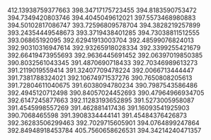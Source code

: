 412.13938759377663
398.34717175723455
394.8183590753472
394.7349420803746
394.4045049612021
397.5573468980883
394.50102817086747
393.72596809578704
394.3828219257899
393.24354449548673
393.3719438401285
394.73038811512555
393.06865192095
392.62941913003704
392.48599076824013
392.90310316947614
392.93265918028334
392.3399255421679
392.66419473955693
392.9636445691452
392.06397019850385
390.8032561043345
391.4870690718433
392.70346989613273
391.2119019559414
391.32407709478224
392.0066713444447
391.7381788324021
392.10674971537276
390.7650808205613
391.72804611040675
391.6038094780234
390.7987543586486
392.4945120712498
390.84057024452693
390.47964966934705
392.6147245877663
392.11283193652895
391.5273005958087
391.4545998557269
391.462881417436
391.16093541925903
390.7068465598
391.3908334444141
391.45484376426873
392.36283506299463
392.7029715605901
394.0764899247864
392.84948918453784
405.7560658626531
394.34214240471357